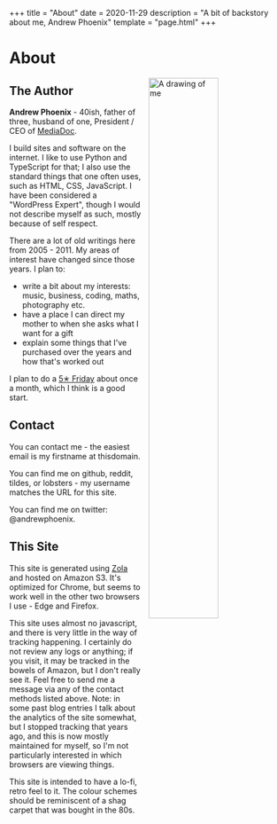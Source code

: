 +++
title = "About"
date = 2020-11-29
description = "A bit of backstory about me, Andrew Phoenix"
template = "page.html"
+++

# About

<img style="float:right;margin:0 0 1em 1em;width:50%;" src="/andrew.svg" alt="A drawing of me"/>

## The Author

**Andrew Phoenix** - 40ish, father of three, husband of one, President / CEO of [MediaDoc](https://media-doc.com).

I build sites and software on the internet. I like to use Python and TypeScript for that; I also use the standard things
that one often uses, such as HTML, CSS, JavaScript. I have been considered a "WordPress Expert", though I would not 
describe myself as such, mostly because of self respect.

There are a lot of old writings here from 2005 - 2011. My areas of interest have changed since those years. I plan to:

* write a bit about my interests: music, business, coding, maths, photography etc.
* have a place I can direct my mother to when she asks what I want for a gift
* explain some things that I've purchased over the years and how that's worked out

I plan to do a [5✭ Friday](/tags/5/) about once a month, which I think is a good start.

## Contact

You can contact me - the easiest email is my firstname at thisdomain.

You can find me on github, reddit, tildes, or lobsters - my username matches the URL for this site.

You can find me on twitter: @andrewphoenix. 

## This Site

This site is generated using [Zola](https://www.getzola.org/) and hosted on Amazon S3. It's optimized for Chrome, but
seems to work well in the other two browsers I use - Edge and Firefox.

This site uses almost no javascript, and there is very little in the way of tracking happening. I certainly do not
review any logs or anything; if you visit, it may be tracked in the bowels of Amazon, but I don't really see it. Feel
free to send me a message via any of the contact methods listed above. Note: in some past blog entries I talk about 
the analytics of the site somewhat, but I stopped tracking that years ago, and this is now mostly maintained for
myself, so I'm not particularly interested in which browsers are viewing things.

This site is intended to have a lo-fi, retro feel to it. The colour schemes should be reminiscent of a shag carpet that
was bought in the 80s.
